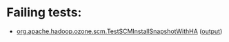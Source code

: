 # Failing tests: 

 * [org.apache.hadoop.ozone.scm.TestSCMInstallSnapshotWithHA](hadoop-ozone/integration-test/org.apache.hadoop.ozone.scm.TestSCMInstallSnapshotWithHA.txt) ([output](hadoop-ozone/integration-test/org.apache.hadoop.ozone.scm.TestSCMInstallSnapshotWithHA-output.txt))

